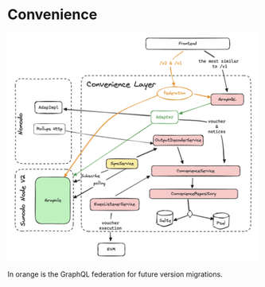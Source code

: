 # Convenience

![Convenience Layer](convenience-diagram.png)

In orange is the GraphQL federation for future version migrations.
